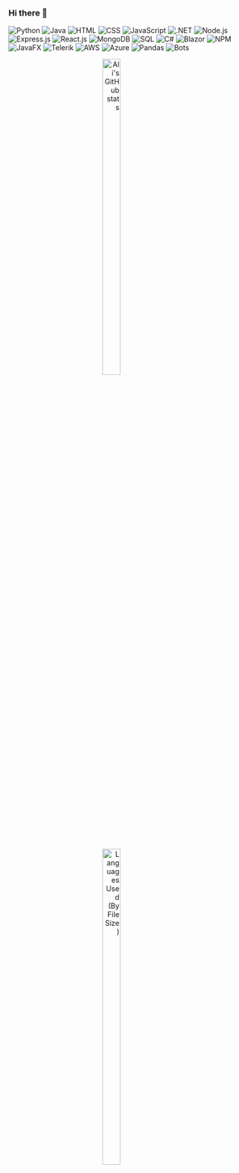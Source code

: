 ### Hi there 👋

![Python](https://img.shields.io/badge/Python-3776AB?logo=python&logoColor=fff&style=flat-square)
![Java](https://img.shields.io/badge/Java-007396?logo=openjdk&logoColor=fff&style=flat-square)
![HTML](https://img.shields.io/badge/HTML-E34F26?logo=html5&logoColor=fff&style=flat-square)
![CSS](https://img.shields.io/badge/CSS-1572B6?logo=css3&logoColor=fff&style=flat-square)
![JavaScript](https://img.shields.io/badge/JavaScript-F7DF1E?logo=javascript&logoColor=fff&style=flat-square)
![.NET](https://img.shields.io/badge/.NET-512BD4?logo=.net&logoColor=fff&style=flat-square)
![Node.js](https://img.shields.io/badge/Node.js-393?logo=nodedotjs&logoColor=fff&style=flat-square)
![Express.js](https://img.shields.io/badge/Express.js-000?logo=express&logoColor=fff&style=flat-square)
![React.js](https://img.shields.io/badge/React.js-61DAFB?logo=react&logoColor=fff&style=flat-square)
![MongoDB](https://img.shields.io/badge/MongoDB-47A248?logo=mongodb&logoColor=fff&style=flat-square)
![SQL](https://img.shields.io/badge/SQL-4479A1?logo=postgresql&logoColor=fff&style=flat-square)
![C#](https://img.shields.io/badge/C%23-239120?logo=csharp&logoColor=fff&style=flat-square)
![Blazor](https://img.shields.io/badge/Blazor-512BD4?logo=.net&logoColor=fff&style=flat-square)
![NPM](https://img.shields.io/badge/NPM-CB3837?logo=npm&logoColor=fff&style=flat-square)
![JavaFX](https://img.shields.io/badge/JavaFX-007396?logo=java&logoColor=fff&style=flat-square)
![Telerik](https://img.shields.io/badge/Telerik-8CBF3F?logo=telerik&logoColor=fff&style=flat-square)
![AWS](https://img.shields.io/badge/AWS-232F3E?logo=amazonaws&logoColor=fff&style=flat-square)
![Azure](https://img.shields.io/badge/Azure-0089D6?logo=microsoftazure&logoColor=fff&style=flat-square)
![Pandas](https://img.shields.io/badge/Pandas-150458?logo=pandas&logoColor=fff&style=flat-square)
![Bots](https://img.shields.io/badge/Bots-00B48A?logo=robotframework&logoColor=fff&style=lat-square)

  <div align="right" style="display: inline-block;">
    <a href="https://github.com/anuraghazra/github-readme-stats">
      <img src="https://github-readme-stats.vercel.app/api?username=eldorbek2001&layout=compact&hide=css,scss,ActionScript,Makefile&langs_count=10&theme=ayu-mirage&hide_border=true&role=OWNER,ORGANIZATION_MEMBER,COLLABORATOR&exclude_repo=simple-badges" width="40%" alt="Ali's GitHub stats">
    </a>
    <br>
    <img src="https://github-readme-stats-one-bice.vercel.app/api/top-langs/?username=eldorbek2001&layout=compact&hide=css,scss,ActionScript,Makefile&langs_count=8&theme=ayu-mirage&hide_border=true&custom_title=Languages%20Used%20(By%20File%20Size)&role=OWNER,ORGANIZATION_MEMBER,COLLABORATOR&exclude_repo=simple-badges" width="40%" alt="Languages Used (By File Size)">
  </div>


